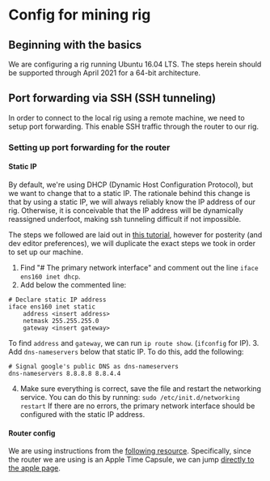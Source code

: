 # Config for mining rig

## Beginning with the basics
We are configuring a rig running Ubuntu 16.04 LTS. The steps herein should be supported through April 2021 for a 64-bit architecture.

## Port forwarding via SSH (SSH tunneling)
In order to connect to the local rig using a remote machine, we need to setup port forwarding. This enable SSH traffic through the router to our rig.

### Setting up port forwarding for the router
#### Static IP
By default, we're using DHCP (Dynamic Host Configuration Protocol), but we want to change that to a static IP. The rationale behind this change is that by using a static IP, we will always reliably know the IP address of our rig. Otherwise, it is conceivable that the IP address will be dynamically reassigned underfoot, making ssh tunneling difficult if not impossible.

The steps we followed are laid out in [this tutorial](https://michael.mckinnon.id.au/2016/05/05/configuring-ubuntu-16-04-static-ip-address/), however for posterity (and dev editor preferences), we will duplicate the exact steps we took in order to set up our machine.

1. Find "# The primary network interface" and comment out the line `iface ens160 inet dhcp`.
2. Add below the commented line:
```
# Declare static IP address
iface ens160 inet static
	address <insert address>
	netmask 255.255.255.0
	gateway <insert gateway>
```
To find `address` and `gateway`, we can run `ip route show`. (`ifconfig` for IP).
3. Add `dns-nameservers` below that static IP. To do this, add the following:
```
# Signal google's public DNS as dns-nameservers
dns-nameservers 8.8.8.8 8.8.4.4
```
4. Make sure everything is correct, save the file and restart the networking service. You can do this by running:
`sudo /etc/init.d/networking restart`
If there are no errors, the primary network interface should be configured with the static IP address.

#### Router config
We are using instructions from the [following resource](https://portforward.com). Specifically, since the router we are using is an Apple Time Capsule, we can jump [directly to the apple page](https://portforward.com/apple/).